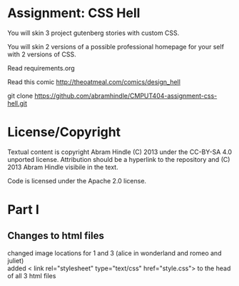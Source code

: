Assignment: CSS Hell
====================

You will skin 3 project gutenberg stories with custom CSS.

You will skin 2 versions of a possible professional homepage for your
self with 2 versions of CSS.

Read requirements.org

Read this comic http://theoatmeal.com/comics/design_hell

git clone https://github.com/abramhindle/CMPUT404-assignment-css-hell.git

License/Copyright
=================

Textual content is copyright Abram Hindle (C) 2013 under the CC-BY-SA
4.0 unported license. Attribution should be a hyperlink to the
repository and (C) 2013 Abram Hindle visibile in the text.

Code is licensed under the Apache 2.0 license.

<h1>Part I</h1>
   <h2>Changes to html files</h2>
   changed image locations for 1 and 3 (alice in wonderland and romeo and juliet) <br>
   added < link rel="stylesheet" type="text/css" href="style.css"> to the head of all 3 html files <br>
